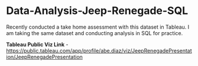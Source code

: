 # Data-Analysis-Jeep-Renegade-SQL
Recently conducted a take home assessment with this dataset in Tableau. I am taking the same dataset and conducting analysis in SQL for practice.

**Tableau Public Viz Link** - https://public.tableau.com/app/profile/abe.diaz/viz/JeepRenegadePresentation/JeepRenegadePresentation
